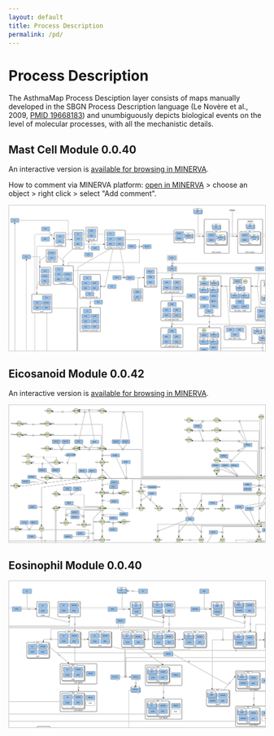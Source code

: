 ```yaml
---
layout: default
title: Process Description
permalink: /pd/
---
```


# Process Description

The AsthmaMap Process Desciption layer consists of maps manually developed in the SBGN Process Description language (Le Novère et al., 2009, [PMID 19668183](https://www.ncbi.nlm.nih.gov/pubmed/?term=19668183)) and unumbiguously depicts biological events on the level of molecular processes, with all the mechanistic details. 

## Mast Cell Module 0.0.40

An interactive version is [available for browsing in MINERVA](http://asthma.uni.lu/minerva/index.xhtml?id=mast_cell&x=11680&y=2300&zoom=6).  

How to comment via MINERVA platform: [open in MINERVA](http://asthma.uni.lu/minerva/index.xhtml?id=mast_cell&x=11680&y=2300&zoom=6) > choose an object > right click > select "Add comment".

<a href="/images/pd/MastCellModule-0.0.40.png"><img src="/images/pd/MastCellModule-0.0.40-cut.png" style="border: #c6c6c6 1px solid;"/></a>

<!--### Availability 
AsthmaMap Process Description [Mast Cell Module 0.0.40 in MINERVA](http://asthma.uni.lu/minerva/index.xhtml?id=mast_cell&x=11680&y=2300&zoom=6)-->

## Eicosanoid Module 0.0.42

An interactive version is [available for browsing in MINERVA](http://asthma.uni.lu/minerva/index.xhtml?id=AA_V42_SBGN&x=2050&y=1050&zoom=4).

<a href="/images/pd/EicosanoidModule-0.0.42.png"><img src="/images/pd/EicosanoidModule-0.0.42-cut.png" style="border: #c6c6c6 1px solid;"/></a>

<!--### Availability 
AsthmaMap Process Description [Eicosanoid Module 0.0.42 in MINERVA](http://asthma.uni.lu/minerva/index.xhtml?id=AA_V42_SBGN&x=2050&y=1050&zoom=4)-->

## Eosinophil Module 0.0.40

<a href="/images/pd/EosinophilModule-0.0.40.png"><img src="/images/pd/EosinophilModule-0.0.40-cut.png" style="border: #c6c6c6 1px solid;"/></a>

